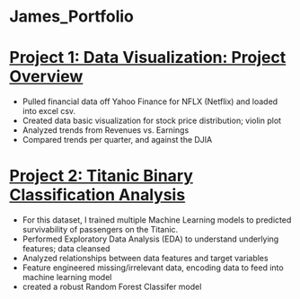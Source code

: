 # James_Portfolio


# [Project 1: Data Visualization: Project Overview](https://github.com/jamest92/Netflix-Stock-Capstone-Project)
* Pulled financial data off Yahoo Finance for NFLX (Netflix) and loaded into excel csv.
* Created data basic visualization for stock price distribution; violin plot
* Analyzed trends from Revenues vs. Earnings
* Compared trends per quarter, and against the DJIA

# [Project 2: Titanic Binary Classification Analysis](https://github.com/jamest92/titanic-classification/blob/main/titanic-classification.ipynb)
* For this dataset, I trained multiple Machine Learning models to predicted survivability of passengers on the Titanic.
* Performed Exploratory Data Analysis (EDA) to understand underlying features; data cleansed
* Analyzed relationships between data features and target variables
* Feature engineered missing/irrelevant data, encoding data to feed into machine learning model
* created a robust Random Forest Classifer model
